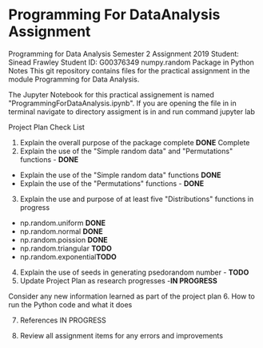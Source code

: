 # Programming For DataAnalysis Assignment

Programming for Data Analysis
Semester 2 Assignment 2019
Student: Sinead Frawley
Student ID: G00376349
numpy.random Package in Python
Notes
This git repository contains files for the practical assignment in the module Programming for Data Analysis.

The Jupyter Notebook for this practical assignement is named "ProgrammingForDataAnalysis.ipynb". If you are opening the file in in terminal navigate to directory assigment is in and run command jupyter lab

Project Plan Check List
1. Explain the overall purpose of the package complete **DONE**
 Complete
2. Explain the use of the "Simple random data" and "Permutations" functions - **DONE**

 - Explain the use of the "Simple random data" functions **DONE**
 - Explain the use of the "Permutations" functions - **DONE**
3. Explain the use and purpose of at least five "Distributions" functions in progress
 - np.random.uniform **DONE**
 - np.random.normal **DONE**
 - np.random.poission **DONE**
 - np.random.triangular **TODO**
 - np.random.exponential**TODO**
4. Explain the use of seeds in generating psedorandom number - **TODO**
5. Update Project Plan as research progresses -**IN PROGRESS**

 Consider any new information learned as part of the project plan
6. How to run the Python code and what it does

7. References IN PROGRESS



8.  Review all assignment items for any errors and improvements